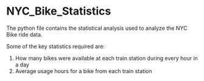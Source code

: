 # NYC_Bike_Statistics

The python file contains the statistical analysis used to analyze the NYC Bike ride data.

Some of the key statistics required are:
1. How many bikes were available at each train station during every hour in a day
2. Average usage hours for a bike from each train station
